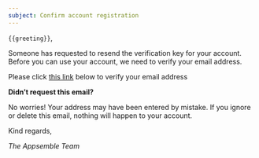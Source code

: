 ```yaml
---
subject: Confirm account registration
---
```


`{{greeting}}`,

Someone has requested to resend the verification key for your account. Before you can use your
account, we need to verify your email address.

Please click [this link]({{url}}) below to verify your email address

**Didn’t request this email?**

No worries! Your address may have been entered by mistake. If you ignore or delete this email,
nothing will happen to your account.

Kind regards,

_The Appsemble Team_
